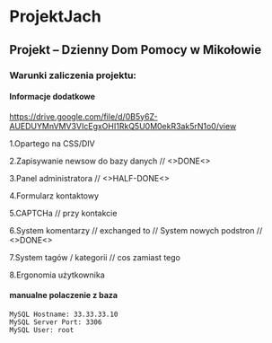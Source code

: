 # ProjektJach
## Projekt –  Dzienny Dom Pomocy w Mikołowie
### Warunki zaliczenia projektu:
#### Informacje dodatkowe
https://drive.google.com/file/d/0B5y6Z-AUEDUYMnVMV3VIcEgxOHI1RkQ5U0M0ekR3ak5rN1o0/view

1.Opartego na CSS/DIV

2.Zapisywanie newsow do bazy danych // <>DONE<>

3.Panel administratora // <>HALF-DONE<>

4.Formularz kontaktowy

5.CAPTCHa // przy kontakcie

6.System komentarzy // exchanged to // System nowych podstron // <>DONE<>

7.System tagów / kategorii // cos zamiast tego

8.Ergonomia użytkownika


#### manualne polaczenie z baza
    MySQL Hostname: 33.33.33.10
    MySQL Server Port: 3306
    MySQL User: root
